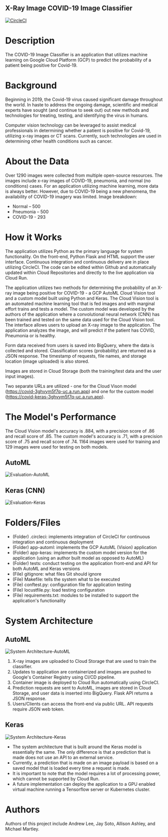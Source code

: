 ## X-Ray Image COVID-19 Image Classifier

[![CircleCI](https://circleci.com/gh/andrewlee8247/computer-vision-covid-19/tree/development.svg?style=svg)](https://circleci.com/gh/andrewlee8247/computer-vision-covid-19/tree/development)

# Description

The COVID-19 Image Classifier is an application that utilizes machine learning 
on Google Cloud Platform (GCP) to predict the probability of a patient being positive for Covid-19. 

# Background

Beginning in 2019, the Covid-19 virus caused significant damage throughout the 
world. In haste to address the ongoing damage, scientific and medical experts have sought (and continue to seek out)
out new methods and technologies for treating, testing, and identifying the virus in humans. 

Computer vision technology can be leveraged to assist medical professionals in 
determining whether a patient is positive for Covid-19, utilizing x-ray images or CT scans. Currently, such technologies 
are used in determining other health conditions such as cancer.

# About the Data

Over 1290 images were collected from multiple open-source resources. The images include
x-ray images of COVID-19, pneumonia, and normal (no conditions) cases. For an application
utilizing machine learning, more data is always better. However, due to COVID-19 being a
new phenomena, the availability of COVID-19 imagery was limited. 
Image breakdown:
 - Normal – 500
 - Pneumonia – 500
 - COVID-19 - 293

# How it Works

The application utilizes Python as the primary language for system functionality. On the front-end, Python Flask
and HTML support the user interface. Continuous integration and continuous delivery are in place utilizing CircleCI. The 
code can be edited within Github and automatically updated within Cloud Repositories and directly to the live application via Cloud Run. 

The application utilizes two methods for determining the probability of an 
X-ray image being positive for COVID-19 - a GCP AutoML Cloud Vision tool and a custom model built using Python and Keras. 
The Cloud Vision tool is an automated machine learning tool that is fed images and with marginal effort trains and tests a model. 
The custom model was developed by the authors of the application where a convolutional neural network (CNN) has been trained and tested
on the same data used for the Cloud Vision tool.
The interface allows users to upload an X-ray image to the application. The application analyzes the image, 
and will predict if the patient has COVID, Pneumonia or is healthy.

Form data received from users is saved into BigQuery, where the data is collected and stored. Classification
scores (probability) are returned as a JSON response. The timestamp of requests, file names, and storage location (image uploaded) is also stored.

Images are stored in Cloud Storage (both the training/test data and the user input images). 

Two separate URLs are utilized - one for the Cloud Vison model (https://covid-3ghvym5f7q-uc.a.run.app) and one for the 
custom model (https://covid-keras-3ghvym5f7q-uc.a.run.app).

# The Model's Performance

The Cloud Vision model's accuracy is .884, with a precision score of .86 and recall score of .85. 
The custom model's accuracy is .71, with a precision score of .75 and recall score of .74. 
1164 images were used for training and 129 images were used for testing on both models. 

## AutoML
![Evaluation-AutoML](https://i.ibb.co/sFqsgxf/AutoML.png)

## Keras (CNN)
![Evaluation-Keras](https://i.ibb.co/55YCLtH/keras-eval.png)

# Folders/Files

 - (Folder) .circleci: implements integration of CircleCI for continuous integration and continuous deployment
 - (Folder) app-automl: implements the GCP AutoML (Vision) application
 - (Folder) app-keras: implements the custom model version for the application (using an author built model as opposed to AutoML)
 - (Folder) tests: conduct testing on the application front-end and API for both AutoML and Keras versions
 - (File) gitignore: what files Git should ignore
 - (File) Makefile: tells the system what to be executed
 - (File) conftest.py: configuration file for application testing 
 - (File) locustfile.py: load testing configuration
 - (File) requirements.txt: modules to be installed to support the application's functionality

# System Architecture

## AutoML
![System Architecture-AutoML](https://i.ibb.co/VH86Sbg/Computer-Vision-Architecture-COVID-19-2.png)
 1. X-ray images are uploaded to Cloud Storage that are used to train the classifier.
 2. Updates to application are containerized and images are pushed to Google's Container Registry using CI/CD pipeline.
 3. Container image is deployed to Cloud Run automatically using CircleCI.
 4. Prediction requests are sent to AutoML, images are stored in Cloud Storage, and user data is inserted into BigQuery. Flask API returns a JSON response.
 5. Users/Clients can access the front-end via public URL. API requests require JSON web token.
 
 ## Keras
![System Architecture-Keras](https://i.ibb.co/6RGKP91/Computer-Vision-Architecture-COVID-19-Keras.png)
 - The system architecture that is built around the Keras model is essentially the same. The only difference is that a prediction that is made does not use an API to an external service. 
 - Currently, a prediction that is made on an image payload is based on a saved model that is loaded every time a request is made.
 - It is important to note that the model requires a lot of processing power, which cannot be supported by Cloud Run.
 - A future implementation can deploy the application to a GPU enabled virtual machine running a Tensorflow server or Kubernetes cluster.
 
# Authors

Authors of this project include Andrew Lee, Jay Soto, Allison Ashley, and Michael Martley.
